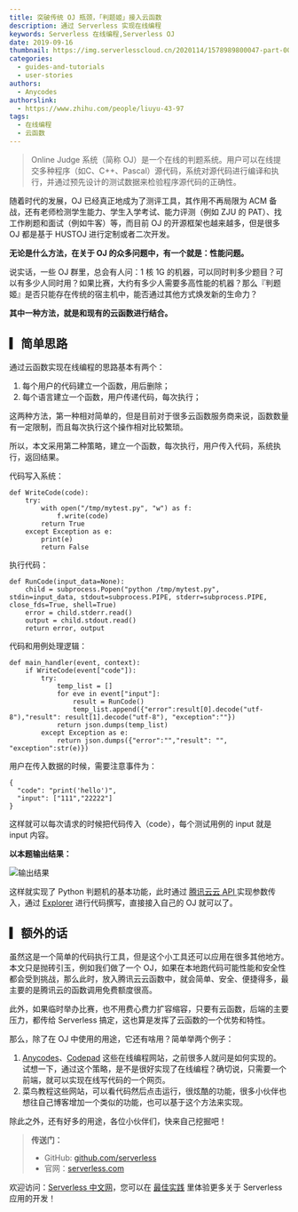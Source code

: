 ```yaml
---
title: 突破传统 OJ 瓶颈，「判题姬」接入云函数
description: 通过 Serverless 实现在线编程
keywords: Serverless 在线编程,Serverless OJ
date: 2019-09-16
thumbnail: https://img.serverlesscloud.cn/2020114/1578989800047-part-00492-780.jpg
categories:
  - guides-and-tutorials
  - user-stories
authors:
  - Anycodes
authorslink:
  - https://www.zhihu.com/people/liuyu-43-97
tags:
  - 在线编程
  - 云函数
---
```


> Online Judge 系统（简称 OJ）是一个在线的判题系统。用户可以在线提交多种程序（如C、C++、Pascal）源代码，系统对源代码进行编译和执行，并通过预先设计的测试数据来检验程序源代码的正确性。


随着时代的发展，OJ 已经真正地成为了测评工具，其作用不再局限为 ACM 备战，还有老师检测学生能力、学生入学考试、能力评测（例如 ZJU 的 PAT）、找工作刷题和面试（例如牛客）等，而目前 OJ 的开源框架也越来越多，但是很多 OJ 都是基于 HUSTOJ 进行定制或者二次开发。

**无论是什么方法，在关于 OJ 的众多问题中，有一个就是：性能问题。**

说实话，一些 OJ 群里，总会有人问：1 核 1G 的机器，可以同时判多少题目？可以有多少人同时用？如果比赛，大约有多少人需要多高性能的机器？那么『判题姬』是否只能存在传统的宿主机中，能否通过其他方式焕发新的生命力？

**其中一种方法，就是和现有的云函数进行结合。**


## ▎简单思路

通过云函数实现在线编程的思路基本有两个：

1. 每个用户的代码建立一个函数，用后删除；
2. 每个语言建立一个函数，用户传递代码，每次执行；

这两种方法，第一种相对简单的，但是目前对于很多云函数服务商来说，函数数量有一定限制，而且每次执行这个操作相对比较繁琐。

所以，本文采用第二种策略，建立一个函数，每次执行，用户传入代码，系统执行，返回结果。

代码写入系统：

```
def WriteCode(code):
    try:
        with open("/tmp/mytest.py", "w") as f:
            f.write(code)
        return True
    except Exception as e:
        print(e)
        return False
```

执行代码：

```
def RunCode(input_data=None):
    child = subprocess.Popen("python /tmp/mytest.py", stdin=input_data, stdout=subprocess.PIPE, stderr=subprocess.PIPE, close_fds=True, shell=True)
    error = child.stderr.read()
    output = child.stdout.read()
    return error, output
```

代码和用例处理逻辑：

```
def main_handler(event, context):
    if WriteCode(event["code"]):
        try:
            temp_list = []
            for eve in event["input"]:
                result = RunCode()
                temp_list.append({"error":result[0].decode("utf-8"),"result": result[1].decode("utf-8"), "exception":""})
            return json.dumps(temp_list)
        except Exception as e:
            return json.dumps({"error":"","result": "", "exception":str(e)})
```

用户在传入数据的时候，需要注意事件为：

```
{
  "code": "print('hello')",
  "input": ["111","22222"]
}
```

这样就可以每次请求的时候把代码传入（code），每个测试用例的 input 就是 input 内容。

**以本题输出结果：**

![输出结果](https://img.serverlesscloud.cn/2020114/1578989799994-part-00492-780.jpg)

这样就实现了 Python 判题机的基本功能，此时通过 [腾讯云云 API ](https://cloud.tencent.com/document/api/583/17243?from=9253)实现参数传入，通过 [Explorer](https://console.cloud.tencent.com/api/explorer?Product=scf&Version=2018-04-16&Action=Invoke&SignVersion=) 进行代码撰写，直接接入自己的 OJ 就可以了。

## ▎额外的话

虽然这是一个简单的代码执行工具，但是这个小工具还可以应用在很多其他地方。本文只是抛砖引玉，例如我们做了一个 OJ，如果在本地跑代码可能性能和安全性都会受到挑战，那么此时，放入腾讯云云函数中，就会简单、安全、便捷得多，最主要的是腾讯云的函数调用免费额度很高。

此外，如果临时举办比赛，也不用费心费力扩容缩容，只要有云函数，后端的主要压力，都传给 Serverless 搞定，这也算是发挥了云函数的一个优势和特性。

那么，除了在 OJ 中使用的用途，它还有啥用？简单举两个例子：

1. [Anycodes](https://www.anycodes.cn)、[Codepad](http://codepad.org) 这些在线编程网站，之前很多人就问是如何实现的。试想一下，通过这个策略，是不是很好实现了在线编程？确切说，只需要一个前端，就可以实现在线写代码的一个网页。
2. 菜鸟教程这些网站，可以看代码然后点击运行，很炫酷的功能，很多小伙伴也想往自己博客增加一个类似的功能，也可以基于这个方法来实现。

除此之外，还有好多的用途，各位小伙伴们，快来自己挖掘吧！

> **传送门：**
> - GitHub: [github.com/serverless](https://github.com/serverless/serverless/blob/master/README_CN.md) 
> - 官网：[serverless.com](https://serverless.com/)

欢迎访问：[Serverless 中文网](https://serverlesscloud.cn/)，您可以在 [最佳实践](https://serverlesscloud.cn/best-practice) 里体验更多关于 Serverless 应用的开发！
